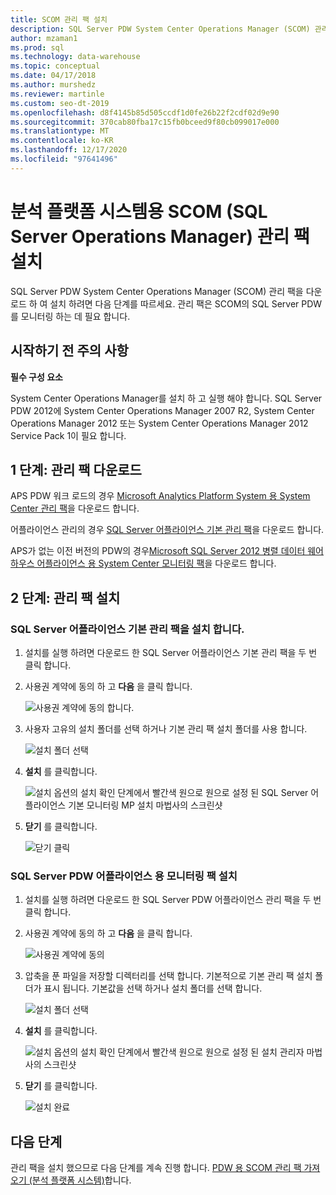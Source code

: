 ```yaml
---
title: SCOM 관리 팩 설치
description: SQL Server PDW System Center Operations Manager (SCOM) 관리 팩을 다운로드 하 여 설치 하려면 다음 단계를 따르세요. 관리 팩은 SCOM의 SQL Server PDW를 모니터링 하는 데 필요 합니다.
author: mzaman1
ms.prod: sql
ms.technology: data-warehouse
ms.topic: conceptual
ms.date: 04/17/2018
ms.author: murshedz
ms.reviewer: martinle
ms.custom: seo-dt-2019
ms.openlocfilehash: d8f4145b85d505ccdf1d0fe26b22f2cdf02d9e90
ms.sourcegitcommit: 370cab80fba17c15fb0bceed9f80cb099017e000
ms.translationtype: MT
ms.contentlocale: ko-KR
ms.lasthandoff: 12/17/2020
ms.locfileid: "97641496"
---
```

# <a name="install-sql-server-operations-manager-scom-management-packs-for-analytics-platform-system"></a>분석 플랫폼 시스템용 SCOM (SQL Server Operations Manager) 관리 팩 설치
SQL Server PDW System Center Operations Manager (SCOM) 관리 팩을 다운로드 하 여 설치 하려면 다음 단계를 따르세요. 관리 팩은 SCOM의 SQL Server PDW를 모니터링 하는 데 필요 합니다.  
  
## <a name="before-you-begin"></a><a name="BeforeBegin"></a>시작하기 전 주의 사항  
**필수 구성 요소**  
  
System Center Operations Manager를 설치 하 고 실행 해야 합니다. SQL Server PDW 2012에 System Center Operations Manager 2007 R2, System Center Operations Manager 2012 또는 System Center Operations Manager 2012 Service Pack 1이 필요 합니다.  
  
## <a name="step-1-download-the-management-packs"></a><a name="Step1"></a>1 단계: 관리 팩 다운로드  
APS PDW 워크 로드의 경우 [Microsoft Analytics Platform System 용 System Center 관리 팩](https://go.microsoft.com/fwlink/?LinkId=396857)을 다운로드 합니다.  
  
어플라이언스 관리의 경우 [SQL Server 어플라이언스 기본 관리 팩](/previous-versions/system-center/packs/gg602398(v=technet.10))을 다운로드 합니다.  
  
APS가 없는 이전 버전의 PDW의 경우[Microsoft SQL Server 2012 병렬 데이터 웨어하우스 어플라이언스 용 System Center 모니터링 팩](./download-and-apply-microsoft-updates.md?view=aps-pdw-2016-au7&preserve-view=true)을 다운로드 합니다.  
  
<!-- MISSING LINKS - For the HDInsight workload, download the [System Center Management Pack for HDInsight](https://go.microsoft.com/fwlink/?LinkId=390208).  -->
  
## <a name="step-2-install-the-management-packs"></a><a name="Step2"></a>2 단계: 관리 팩 설치  
  
### <a name="install-the-sql-server-appliance-base-management-pack"></a>SQL Server 어플라이언스 기본 관리 팩을 설치 합니다.  
  
1.  설치를 실행 하려면 다운로드 한 SQL Server 어플라이언스 기본 관리 팩을 두 번 클릭 합니다.  
  
2.  사용권 계약에 동의 하 고 **다음** 을 클릭 합니다.  
  
    ![사용권 계약에 동의 합니다.](./media/install-the-scom-management-packs/SCOM_licnse_agrmt.png "SCOM_licnse_agrmt")  
  
3.  사용자 고유의 설치 폴더를 선택 하거나 기본 관리 팩 설치 폴더를 사용 합니다.  
  
    ![설치 폴더 선택](./media/install-the-scom-management-packs/SCOM_licnse_agrmt2.png "SCOM_licnse_agrmt2")  
  
4.  **설치** 를 클릭합니다.  
  
    ![설치 옵션의 설치 확인 단계에서 빨간색 원으로 원으로 설정 된 SQL Server 어플라이언스 기본 모니터링 MP 설치 마법사의 스크린샷](./media/install-the-scom-management-packs/SCOM_licnse_agrmt3.png "SCOM_licnse_agrmt3")  
  
5.  **닫기** 를 클릭합니다.  
  
    ![닫기 클릭](./media/install-the-scom-management-packs/SCOM_licnse_agrmt4.png "SCOM_licnse_agrmt4")  
  
### <a name="install-the-monitoring-pack-for-sql-server-pdw-appliance"></a>SQL Server PDW 어플라이언스 용 모니터링 팩 설치  
  
1.  설치를 실행 하려면 다운로드 한 SQL Server PDW 어플라이언스 관리 팩을 두 번 클릭 합니다.  
  
2.  사용권 계약에 동의 하 고 **다음** 을 클릭 합니다.  
  
    ![사용권 계약에 동의](./media/install-the-scom-management-packs/SCOM_licnse_agmtB.png "SCOM_licnse_agmtB")  
  
3.  압축을 푼 파일을 저장할 디렉터리를 선택 합니다. 기본적으로 기본 관리 팩 설치 폴더가 표시 됩니다. 기본값을 선택 하거나 설치 폴더를 선택 합니다.  
  
    ![설치 폴더 선택](./media/install-the-scom-management-packs/SCOM_licnse_agmtB1.png "SCOM_licnse_agmtB1")  
  
4.  **설치** 를 클릭합니다.  
  
    ![설치 옵션의 설치 확인 단계에서 빨간색 원으로 원으로 설정 된 설치 관리자 마법사의 스크린샷](./media/install-the-scom-management-packs/SCOM_licnse_agmtB2.png "SCOM_licnse_agmtB2")  
  
5.  **닫기** 를 클릭합니다.  
  
    ![설치 완료](./media/install-the-scom-management-packs/SCOM_licnse_agmtB3.png "SCOM_licnse_agmtB3")  
  
## <a name="next-step"></a>다음 단계  
관리 팩을 설치 했으므로 다음 단계를 계속 진행 합니다. [PDW 용 SCOM 관리 팩 가져오기 &#40;분석 플랫폼 시스템&#41;](import-the-scom-management-pack-for-pdw.md)합니다.  
  
<!-- MISSING LINKS ## See Also  
[Common Metadata Query Examples &#40;SQL Server PDW&#41;](../sqlpdw/common-metadata-query-examples-sql-server-pdw.md)  -->